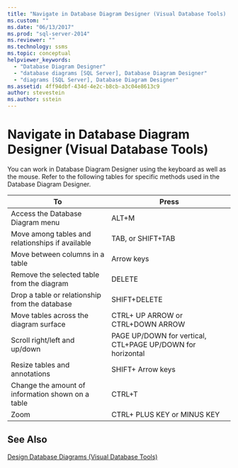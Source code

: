 ```yaml
---
title: "Navigate in Database Diagram Designer (Visual Database Tools) | Microsoft Docs"
ms.custom: ""
ms.date: "06/13/2017"
ms.prod: "sql-server-2014"
ms.reviewer: ""
ms.technology: ssms
ms.topic: conceptual
helpviewer_keywords: 
  - "Database Diagram Designer"
  - "database diagrams [SQL Server], Database Diagram Designer"
  - "diagrams [SQL Server], Database Diagram Designer"
ms.assetid: 4ff94dbf-434d-4e2c-b8cb-a3c04e8613c9
author: stevestein
ms.author: sstein
---
```

# Navigate in Database Diagram Designer (Visual Database Tools)
  You can work in Database Diagram Designer using the keyboard as well as the mouse. Refer to the following tables for specific methods used in the Database Diagram Designer.  
  
|**To**|**Press**|  
|------------|---------------|  
|Access the Database Diagram menu|ALT+M|  
|Move among tables and relationships if available|TAB, or SHIFT+TAB|  
|Move between columns in a table|Arrow keys|  
|Remove the selected table from the diagram|DELETE|  
|Drop a table or relationship from the database|SHIFT+DELETE|  
|Move tables across the diagram surface|CTRL+ UP ARROW or CTRL+DOWN ARROW|  
|Scroll right/left and up/down|PAGE UP/DOWN for vertical, CTL+PAGE UP/DOWN for horizontal|  
|Resize tables and annotations|SHIFT+ Arrow keys|  
|Change the amount of information shown on a table|CTRL+T|  
|Zoom|CTRL+ PLUS KEY or MINUS KEY|  
  
## See Also  
 [Design Database Diagrams &#40;Visual Database Tools&#41;](visual-database-tools.md)  
  
  
